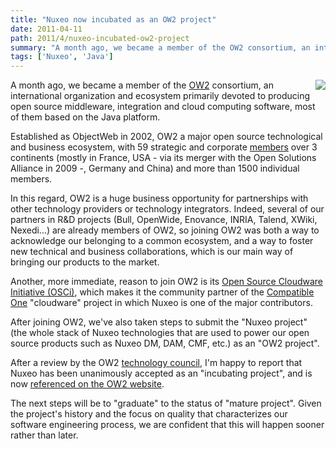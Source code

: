 ```yaml
---
title: "Nuxeo now incubated as an OW2 project"
date: 2011-04-11
path: 2011/4/nuxeo-incubated-ow2-project
summary: "A month ago, we became a member of the OW2 consortium, an international organization and ecosystem primarily devoted to producing open source middleware, integration and cloud computing software, most of them based on the Java platform."
tags: ['Nuxeo', 'Java']
---
```



<img src="http://upload.wikimedia.org/wikipedia/commons/0/0e/Ow2-logo.png" align="right">A month ago, we became a member of the <a href="http://www.ow2.org/">OW2</a> consortium, an international organization and ecosystem primarily devoted to producing open source middleware, integration and cloud computing software, most of them based on the Java platform.

Established as ObjectWeb in 2002, OW2 a major open source technological and business ecosystem, with 59 strategic and corporate <a href="http://www.ow2.org/view/MembershipJoining/ConsortiumMembers">members</a> over 3 continents (mostly in France, USA - via its merger with the Open Solutions Alliance in 2009 -, Germany and China) and more than 1500 individual members.

<!-- more -->

In this regard, OW2 is a huge business opportunity for partnerships with other technology providers or technology integrators. Indeed, several of our partners in R&amp;D projects (Bull, OpenWide, Enovance, INRIA, Talend, XWiki, Nexedi...) are already members of OW2, so joining OW2 was both a way to acknowledge our belonging to a common ecosystem, and a way to foster new technical and business collaborations, which is our main way of bringing our products to the market.

Another, more  immediate, reason to join OW2 is its <a href="http://www.ow2.org/view/Cloud/">Open Source Cloudware Initiative (OSCi)</a>, which makes it the community partner of the <a href="http://compatibleone.org/">Compatible One</a> "cloudware" project in which Nuxeo is one of the major contributors.

After joining OW2, we've also taken steps to submit the "Nuxeo project" (the whole stack of Nuxeo technologies that are used to power our open source products such as Nuxeo DM, DAM, CMF, etc.) as an "OW2 project".

After a review by the OW2 <a href="http://www.ow2.org/view/TechnologyCouncil/">technology council</a>, I'm happy to report that Nuxeo has been unanimously accepted as an "incubating project", and is now <a href="http://www.ow2.org/view/ActivitiesDashboard/Nuxeo">referenced on the OW2 website</a>.

The next steps will be to "graduate" to the status of "mature project". Given the project's history and the focus on quality that characterizes our software engineering process, we are confident that this will happen sooner rather than later.

